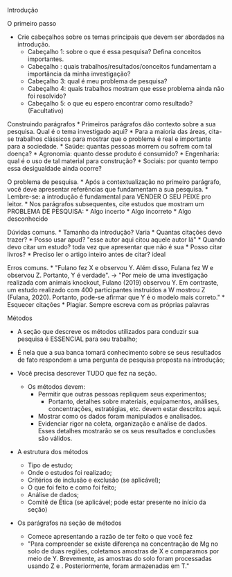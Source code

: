Introdução

O primeiro passo
* Crie cabeçalhos sobre os temas principais que devem ser abordados na introdução.
	* Cabeçalho 1: sobre o que é essa pesquisa? Defina conceitos importantes.
	* Cabeçalho : quais trabalhos/resultados/conceitos fundamentam a importância da minha investigação?
	* Cabeçalho 3: qual é meu problema de pesquisa?
	* Cabeçalho 4: quais trabalhos mostram que esse problema ainda não foi resolvido?
	* Cabeçalho 5: o que eu espero encontrar como resultado? (Facultativo)


Construindo parágrafos
	* Primeiros parágrafos dão contexto sobre a sua pesquisa. Qual é o tema investigado aqui?
	* Para a maioria das áreas, cita-se trabalhos clássicos para mostrar que o problema é real e importante para a sociedade.
		* Saúde: quantas pessoas morrem ou sofrem com tal doença?
		* Agronomia: quanto desse produto é consumido?
		* Engenharia: qual é o uso de tal material para construção?
		* Sociais: por quanto tempo essa desigualdade ainda ocorre?

O problema de pesquisa.
	* Após a contextualização no primeiro parágrafo, você deve apresentar referências que fundamentam a sua pesquisa. 
	* Lembre-se: a introdução é fundamental para VENDER O SEU PEIXE pro leitor.
	* Nos parágrafos subsequentes, cite estudos que mostram um PROBLEMA DE PESQUISA:
		* Algo incerto
		* Algo incorreto
		* Algo desconhecido

Dúvidas comuns.
	* Tamanho da introdução? Varia
	* Quantas citações devo trazer?
	* Posso usar apud? "esse autor aqui citou aquele autor lá"
	* Quando devo citar um estudo? toda vez que apresentar que não é sua
	* Posso citar livros?
	* Preciso ler o artigo inteiro antes de citar? ideal
	
Erros comuns.
	* "Fulano fez X e observou Y. Além disso, Fulana fez W e observou Z. Portanto, Y é verdade". -> "Por meio de uma investigação realizada com animais knockout, Fulano (2019) observou Y. Em contraste, um estudo realizado com 400 participantes instruídos a W mostrou Z (Fulana, 2020). Portanto, pode-se afirmar que Y é o modelo mais correto."
	* Esquecer citações
	* Plagiar. Sempre escreva com as próprias palavras


Métodos 
* A seção que descreve os métodos utilizados para conduzir sua pesquisa é ESSENCIAL para seu trabalho;
* É nela que a sua banca tomará conhecimento sobre se seus resultados de fato respondem a uma pergunta de pesquisa proposta na introdução;
* Você precisa descrever TUDO que fez na seção.

	* Os métodos devem:
		* Permitir que outras pessoas repliquem seus experimentos;
			* Portanto, detalhes sobre materiais, equipamentos, análises, concentrações, estratégias, etc. devem estar descritos aqui.
		* Mostrar como os dados foram manipulados e analisados.
		* Evidenciar rigor na coleta, organização e análise de dados. Esses detalhes mostrarão se os seus resultados e conclusões são válidos.

* A estrutura dos métodos
	* Tipo de estudo;
	* Onde o  estudos foi realizado;
	* Critérios de inclusão e exclusão (se aplicável);
	* O que foi feito e como foi feito;
	* Análise de dados;
	* Comitê de Ética (se aplicável; pode estar presente no início da seção)

* Os parágrafos na seção de métodos
	* Comece apresentando a razão de ter feito o que você fez
	* "Para compreender se existe diferença na concentração de Mg no solo de duas regiões, coletamos amostras de X e comparamos por meio de Y. Brevemente, as amostras do solo foram processadas usando Z e . Posteriormente, foram armazenadas em T."